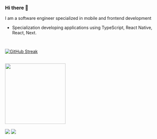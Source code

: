 ### Hi there 👋 

I am a software engineer specialized in mobile and frontend development

-  Specialization developing applications using TypeScript, React Native, React, Next.

</br>

[![GitHub Streak](https://streak-stats.demolab.com?user=enzoodev&theme=blood-dark&hide_border=true&card_width=500&fire=EB5454&dates=EBC4C4)](https://git.io/streak-stats)

</br>

<div width="100%">
  <img height="200em" src="https://github-readme-stats.vercel.app/api/top-langs/?username=enzoodev&layout=compact&langs_count=7&theme=github_dark"/>
</div>

</br>

<div> 
    <a href="https://www.linkedin.com/in/enzo-developer/" target="_blank"><img src="https://img.shields.io/badge/-LinkedIn-%230077B5?style=for-the-badge&logo=linkedin&logoColor=white" target="_blank"></a> 
    <a href = "mailto:enzodm.dev@gmail.com"><img src="https://img.shields.io/badge/-Gmail-%23333?style=for-the-badge&logo=gmail&logoColor=white" target="_blank"></a>
</div>  
